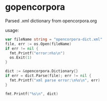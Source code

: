 gopencorpora
============

Parsed .xml dictionary from opencorpora.org

usage:

```go
var fileName string = "opencorpora-dict.xml"
file, err := os.Open(fileName)
if err != nil {
  fmt.Printf("error:n%s\n")
  os.Exit(1)
}

dict := &opencorpora.Dictionary{}
if err = dict.Parse(file); err != nil {
  fmt.Printf("xml parse error:\n%s\n", err)
}

fmt.Printf("%s\n", dict)
```